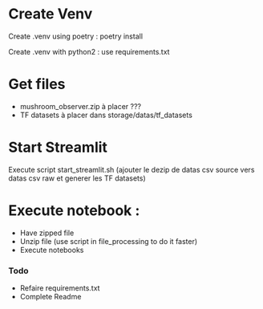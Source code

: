
# Create Venv
Create .venv using poetry :
poetry install

Create .venv with python2 :
use requirements.txt


# Get files
- mushroom_observer.zip à placer ???
- TF datasets à placer dans storage/datas/tf_datasets

# Start Streamlit
Execute script start_streamlit.sh (ajouter le dezip de datas csv source vers datas csv raw et generer les TF datasets)


# Execute notebook :
- Have zipped file
- Unzip file (use script in file_processing to do it faster)
- Execute notebooks




### Todo
- Refaire requirements.txt
- Complete Readme